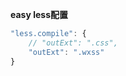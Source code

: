 **easy less配置**
```js
"less.compile": {    
    // "outExt": ".css",    
    "outExt": ".wxss"
}
```